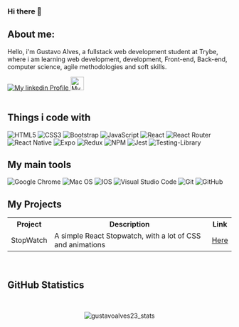 ### Hi there 👋
<h2>About me:</h2>
<p>Hello, i'm Gustavo Alves, a fullstack web development student at Trybe, where i am learning web development, development, Front-end, Back-end, computer science, agile methodologies and soft skills.
</p>
<a href="https://www.linkedin.com/in/gumiyazaki/">
  <img alt="My linkedin Profile" src="https://img.shields.io/badge/linkedin-%230077B5.svg?style=for-the-badge&logo=linkedin&logoColor=white">
</a>
<a href="https://www.instagram.com/gustavoalves233/">
  <img width="30px" alt="My instagram Profile" src="hhttps://img.shields.io/badge/@gustavoalves233-%23E4405F.svg?style=for-the-badge&logo=Instagram&logoColor=white">
</a>
<br>
<br>

<h2>Things i code with</h2>

![HTML5](https://img.shields.io/badge/html5-%23E34F26.svg?style=for-the-badge&logo=html5&logoColor=white)
![CSS3](https://img.shields.io/badge/css3-%231572B6.svg?style=for-the-badge&logo=css3&logoColor=white)
![Bootstrap](https://img.shields.io/badge/bootstrap-%23563D7C.svg?style=for-the-badge&logo=bootstrap&logoColor=white)
![JavaScript](https://img.shields.io/badge/javascript-%23323330.svg?style=for-the-badge&logo=javascript&logoColor=%23F7DF1E)
![React](https://img.shields.io/badge/react-%2320232a.svg?style=for-the-badge&logo=react&logoColor=%2361DAFB)
![React Router](https://img.shields.io/badge/React_Router-CA4245?style=for-the-badge&logo=react-router&logoColor=white)
![React Native](https://img.shields.io/badge/react_native-%2320232a.svg?style=for-the-badge&logo=react&logoColor=%2361DAFB)
![Expo](https://img.shields.io/badge/expo-1C1E24?style=for-the-badge&logo=expo&logoColor=#D04A37)
![Redux](https://img.shields.io/badge/redux-%23593d88.svg?style=for-the-badge&logo=redux&logoColor=white)
![NPM](https://img.shields.io/badge/NPM-%23000000.svg?style=for-the-badge&logo=npm&logoColor=white)
![Jest](https://img.shields.io/badge/-jest-%23C21325?style=for-the-badge&logo=jest&logoColor=white)
![Testing-Library](https://img.shields.io/badge/-TestingLibrary-%23E33332?style=for-the-badge&logo=testing-library&logoColor=white)

<h2>My main tools</h2>

![Google Chrome](https://img.shields.io/badge/Google%20Chrome-4285F4?style=for-the-badge&logo=GoogleChrome&logoColor=white)
![Mac OS](https://img.shields.io/badge/mac%20os-000000?style=for-the-badge&logo=macos&logoColor=F0F0F0)
![IOS](https://img.shields.io/badge/iOS-000000?style=for-the-badge&logo=ios&logoColor=white)
![Visual Studio Code](https://img.shields.io/badge/Visual%20Studio%20Code-0078d7.svg?style=for-the-badge&logo=visual-studio-code&logoColor=white)
![Git](https://img.shields.io/badge/git-%23F05033.svg?style=for-the-badge&logo=git&logoColor=white)
![GitHub](https://img.shields.io/badge/github-%23121011.svg?style=for-the-badge&logo=github&logoColor=white)

<h2>My Projects</h2>
<table align="center">
  <tr>
    <th>Project</th>
    <th>Description</th>
    <th>Link</th>
  </tr>
  <tr>
  <td>StopWatch</td>
  <td>A simple React Stopwatch, with a lot of CSS and animations</td>
  <td><a href="https://gustavoalves23.github.io/stopwatch/">Here</a></td>
  </tr>
</table>
<br>
<h2>GitHub Statistics</h2>


<br>
<p align="center"> <img src="https://github-readme-stats.vercel.app/api?username=gustavoalves23&show_icons=true&theme=gotham" alt="gustavoalves23_stats" />
